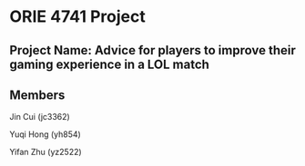 # ORIE 4741 Project

## Project Name: Advice for players to improve their gaming experience in a LOL match

## Members

Jin Cui (jc3362)

Yuqi Hong (yh854)

Yifan Zhu (yz2522)
